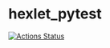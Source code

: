 # hexlet_pytest
[![Actions Status](https://github.com/garryfisher/hexlet_pytest/workflows/hexlet_pytest/badge.svg)](https://github.com/garryfisher/hexlet_pytest/action)
